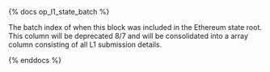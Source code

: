 {% docs op_l1_state_batch %}

The batch index of when this block was included in the Ethereum state root. This column will be deprecated 8/7 and will be consolidated into a array column consisting of all L1 submission details.

{% enddocs %}